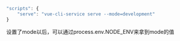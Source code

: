```js
"scripts": {
    "serve": "vue-cli-service serve --mode=development"
}
```



设置了mode以后，可以通过process.env.NODE_ENV来拿到mode的值
